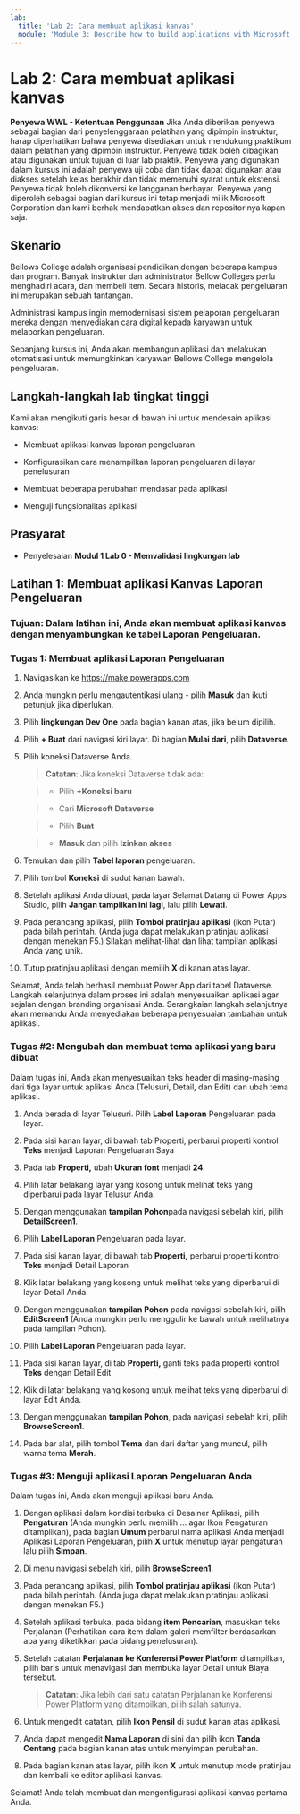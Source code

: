 ```yaml
---
lab:
  title: 'Lab 2: Cara membuat aplikasi kanvas'
  module: 'Module 3: Describe how to build applications with Microsoft Power Apps'
---
```


# Lab 2: Cara membuat aplikasi kanvas

**Penyewa WWL - Ketentuan Penggunaan** Jika Anda diberikan penyewa sebagai bagian dari penyelenggaraan pelatihan yang dipimpin instruktur, harap diperhatikan bahwa penyewa disediakan untuk mendukung praktikum dalam pelatihan yang dipimpin instruktur. Penyewa tidak boleh dibagikan atau digunakan untuk tujuan di luar lab praktik. Penyewa yang digunakan dalam kursus ini adalah penyewa uji coba dan tidak dapat digunakan atau diakses setelah kelas berakhir dan tidak memenuhi syarat untuk ekstensi. Penyewa tidak boleh dikonversi ke langganan berbayar. Penyewa yang diperoleh sebagai bagian dari kursus ini tetap menjadi milik Microsoft Corporation dan kami berhak mendapatkan akses dan repositorinya kapan saja. 

## Skenario

Bellows College adalah organisasi pendidikan dengan beberapa kampus dan program. Banyak instruktur dan administrator Bellow Colleges perlu menghadiri acara, dan membeli item. Secara historis, melacak pengeluaran ini merupakan sebuah tantangan. 

Administrasi kampus ingin memodernisasi sistem pelaporan pengeluaran mereka dengan menyediakan cara digital kepada karyawan untuk melaporkan pengeluaran. 

Sepanjang kursus ini, Anda akan membangun aplikasi dan melakukan otomatisasi untuk memungkinkan karyawan Bellows College mengelola pengeluaran. 


## Langkah-langkah lab tingkat tinggi

Kami akan mengikuti garis besar di bawah ini untuk mendesain aplikasi kanvas:

- Membuat aplikasi kanvas laporan pengeluaran 

- Konfigurasikan cara menampilkan laporan pengeluaran di layar penelusuran

- Membuat beberapa perubahan mendasar pada aplikasi

- Menguji fungsionalitas aplikasi

## Prasyarat

- Penyelesaian **Modul 1 Lab 0 - Memvalidasi lingkungan lab**

## Latihan 1: Membuat aplikasi Kanvas Laporan Pengeluaran

### Tujuan: Dalam latihan ini, Anda akan membuat aplikasi kanvas dengan menyambungkan ke tabel Laporan Pengeluaran.

### Tugas 1: Membuat aplikasi Laporan Pengeluaran

1. Navigasikan ke https://make.powerapps.com

1. Anda mungkin perlu mengautentikasi ulang - pilih **Masuk** dan ikuti petunjuk jika diperlukan.

1. Pilih **lingkungan Dev One** pada bagian kanan atas, jika belum dipilih.

1. Pilih **+ Buat** dari navigasi kiri layar. Di bagian **Mulai dari**, pilih **Dataverse**.

1. Pilih koneksi Dataverse Anda.

    >**Catatan**: Jika koneksi Dataverse tidak ada:

    >   - Pilih **+Koneksi baru**

    >   - Cari **Microsoft Dataverse**

    >   - Pilih **Buat**

    >   - **Masuk** dan pilih **Izinkan akses**

1. Temukan dan pilih **Tabel laporan** pengeluaran.

1. Pilih tombol **Koneksi** di sudut kanan bawah.

1. Setelah aplikasi Anda dibuat, pada layar Selamat Datang di Power Apps Studio, pilih **Jangan tampilkan ini lagi**, lalu pilih **Lewati**.

1. Pada perancang aplikasi, pilih **Tombol pratinjau aplikasi** (ikon Putar) pada bilah perintah. (Anda juga dapat melakukan pratinjau aplikasi dengan menekan F5.) Silakan melihat-lihat dan lihat tampilan aplikasi Anda yang unik.

1. Tutup pratinjau aplikasi dengan memilih **X** di kanan atas layar.

Selamat, Anda telah berhasil membuat Power App dari tabel Dataverse. Langkah selanjutnya dalam proses ini adalah menyesuaikan aplikasi agar sejalan dengan branding organisasi Anda. Serangkaian langkah selanjutnya akan memandu Anda menyediakan beberapa penyesuaian tambahan untuk aplikasi.

### Tugas #2: Mengubah dan membuat tema aplikasi yang baru dibuat

Dalam tugas ini, Anda akan menyesuaikan teks header di masing-masing dari tiga layar untuk aplikasi Anda (Telusuri, Detail, dan Edit) dan ubah tema aplikasi.

1. Anda berada di layar Telusuri. Pilih **Label Laporan** Pengeluaran pada layar.

1. Pada sisi kanan layar, di bawah tab Properti, perbarui properti kontrol **Teks** menjadi Laporan Pengeluaran Saya

1. Pada tab **Properti,** ubah **Ukuran font** menjadi **24**.

1. Pilih latar belakang layar yang kosong untuk melihat teks yang diperbarui pada layar Telusur Anda.

1. Dengan menggunakan **tampilan Pohon**pada navigasi sebelah kiri, pilih **DetailScreen1**.

1. Pilih **Label Laporan** Pengeluaran pada layar.

1. Pada sisi kanan layar, di bawah tab **Properti,** perbarui properti kontrol **Teks** menjadi Detail Laporan

1. Klik latar belakang yang kosong untuk melihat teks yang diperbarui di layar Detail Anda.

1. Dengan menggunakan **tampilan Pohon** pada navigasi sebelah kiri, pilih **EditScreen1** (Anda mungkin perlu menggulir ke bawah untuk melihatnya pada tampilan Pohon).

1. Pilih **Label Laporan** Pengeluaran pada layar.

1. Pada sisi kanan layar, di tab **Properti,** ganti teks pada properti kontrol **Teks** dengan Detail Edit

1. Klik di latar belakang yang kosong untuk melihat teks yang diperbarui di layar Edit Anda.

1. Dengan menggunakan **tampilan Pohon**, pada navigasi sebelah kiri, pilih **BrowseScreen1**.

1. Pada bar alat, pilih tombol **Tema** dan dari daftar yang muncul, pilih warna tema **Merah**.

### Tugas #3: Menguji aplikasi Laporan Pengeluaran Anda

Dalam tugas ini, Anda akan menguji aplikasi baru Anda.

1. Dengan aplikasi dalam kondisi terbuka di Desainer Aplikasi, pilih **Pengaturan** (Anda mungkin perlu memilih … agar Ikon Pengaturan ditampilkan), pada bagian **Umum** perbarui nama aplikasi Anda menjadi Aplikasi Laporan Pengeluaran, pilih **X** untuk menutup layar pengaturan lalu pilih **Simpan**.

1. Di menu navigasi sebelah kiri, pilih **BrowseScreen1**.

1. Pada perancang aplikasi, pilih **Tombol pratinjau aplikasi** (ikon Putar) pada bilah perintah. (Anda juga dapat melakukan pratinjau aplikasi dengan menekan F5.)

1. Setelah aplikasi terbuka, pada bidang **item Pencarian**, masukkan teks Perjalanan (Perhatikan cara item dalam galeri memfilter berdasarkan apa yang diketikkan pada bidang penelusuran).

1. Setelah catatan **Perjalanan ke Konferensi Power Platform** ditampilkan, pilih baris untuk menavigasi dan membuka layar Detail untuk Biaya tersebut.
 
    >**Catatan**: Jika lebih dari satu catatan Perjalanan ke Konferensi Power Platform yang ditampilkan, pilih salah satunya.

1. Untuk mengedit catatan, pilih **Ikon Pensil** di sudut kanan atas aplikasi.

1. Anda dapat mengedit **Nama Laporan** di sini dan pilih ikon **Tanda Centang** pada bagian kanan atas untuk menyimpan perubahan.

1. Pada bagian kanan atas layar, pilih ikon **X** untuk menutup mode pratinjau dan kembali ke editor aplikasi kanvas.

Selamat! Anda telah membuat dan mengonfigurasi aplikasi kanvas pertama Anda.

 

